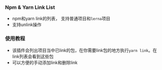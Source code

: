 ### Npm & Yarn Link List
* npm和yarn link的列表， 支持普通项目和`lerna`项目
* 支持unlink操作


### 使用教程
* 该插件会列出项目当中已link的包，在你需要link包的地方执行`yarn link`。在link列表会看到这些包
* 可以方便的手动添加link和删除link
